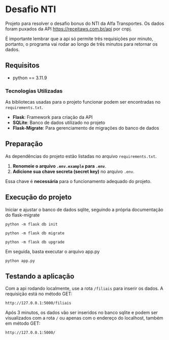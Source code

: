 # Desafio NTI

Projeto para resolver o desafio bonus do NTI da Alfa Transportes. Os dados foram puxados da API https://receitaws.com.br/api por cnpj. 

É importante lembrar que a api só permite três requisições por minuto, portanto, o programa vai rodar ao longo de três minutos para retornar os dados.

## Requisitos

- python == 3.11.9

### Tecnologias Utilizadas

As bibliotecas usadas para o projeto funcionar podem ser encontradas no `requirements.txt`.

- **Flask**: Framework para criação da API
- **SQLite**: Banco de dados utilizado no projeto
- **Flask-Migrate**: Para gerenciamento de migrações do banco de dados

## Preparação

As dependências do projeto estão listadas no arquivo `requirements.txt`.

1. **Renomeie o arquivo `.env.example` para `.env`**.
2. **Adicione sua chave secreta (secret key)** no arquivo `.env`.

Essa chave é **necessária** para o funcionamento adequado do projeto.

## Execução do projeto

Iniciar e ajustar o banco de dados sqlite, seguindo a própria documentação do flask-migrate

```shell
python -m flask db init

python -m flask db migrate

python -m flask db upgrade
```
Em seguida, basta executar o arquivo app.py

```shell
python app.py
```

## Testando a aplicação

Com a api rodando localmente, use a rota `/filiais` para inserir os dados. A requisição está no método GET:

`http://127.0.0.1:5000/filiais`

Após 3 minutos, os dados vão ser inseridos no banco sqlite e podem ser visualizados com a rota `/` ou apenas com o endereço do localhost, também em método GET:

`http://127.0.0.1:5000/`
